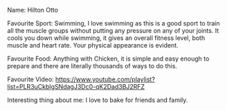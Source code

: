 Name: Hilton Otto

Favourite Sport: Swimming, I love swimming as this is a good sport to train all the muscle groups without putting any pressure on any of your joints. It cools you down while swimming, it gives an overall fitness level, both muscle and heart rate. Your physical appearance is evident.

Favourite Food: Anything with Chicken, it is simple and easy enough to prepare and there are literally thousands of ways to do this.

Favourite Video: https://www.youtube.com/playlist?list=PLR3uCkbIgSNdagJ3Dc0-qK2Dad3BJ2RFZ

Interesting thing about me: I love to bake for friends and family.


